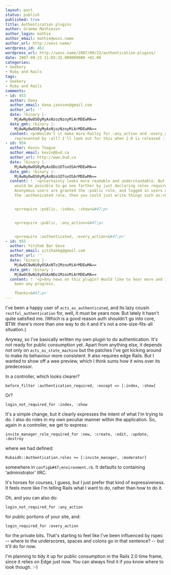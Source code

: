 ```yaml
---
layout: post
status: publish
published: true
title: Authentication plugins
author: Graeme Mathieson
author_login: mathie
author_email: mathie@woss.name
author_url: http://woss.name/
wordpress_id: 461
wordpress_url: http://woss.name/2007/09/23/authentication-plugins/
date: 2007-09-23 11:03:32.000000000 +01:00
categories:
- Geekery
- Ruby and Rails
tags:
- Geekery
- Ruby and Rails
comments:
- id: 953
  author: Dana
  author_email: dana.janssen@gmail.com
  author_url: ''
  date: !binary |-
    MjAwNy0wOS0yMyAxNzozNzoyMiArMDEwMA==
  date_gmt: !binary |-
    MjAwNy0wOS0yMyAxNjozNzoyMiArMDEwMA==
  content: <p>Wouldn't it make more Railsy for :any_action and :every_action to be
    represented by :all? I'll look out for this when 2.0 is released :)<&#47;p>
- id: 954
  author: Kevin Teague
  author_email: kevin@bud.ca
  author_url: http://www.bud.ca
  date: !binary |-
    MjAwNy0wOS0yMyAxODo1OToxOSArMDEwMA==
  date_gmt: !binary |-
    MjAwNy0wOS0yMyAxNzo1OToxOSArMDEwMA==
  content: ! '<p>Certainly looks more readable and understandable. But I suspect it
    would be possible to go one farther by just declaring roles required for actions.
    Anonymous users are granted the :public role, and logged in users are granted
    the :authenicated role, then you could just write things such as:<&#47;p>


    <p>require :public, :index, :show<&#47;p>


    <p>require :public, :any_action<&#47;p>


    <p>require :authenticated, :every_action<&#47;p>'
- id: 955
  author: Yitzhak Bar Geva
  author_email: yitzhakbg@gmail.com
  author_url: ''
  date: !binary |-
    MjAwOC0wNi0yOSAxNTo1MzoxMiArMDEwMA==
  date_gmt: !binary |-
    MjAwOC0wNi0yOSAxNDo1MzoxMiArMDEwMA==
  content: ! '<p>Any news on this plugin? Would like to hear more and if there has
    been any progress.

    Thanks<&#47;p>'
---
```

I've been a happy user of `acts_as_authenticated`, and its lazy cousin `restful_authentication` for, well, it must be years now.  But lately it hasn't quite satisfied me.  (Which is a good reason auth shouldn't go into core, BTW: there's more than one way to do it and it's not a one-size-fits-all situation.)

Anyway, so I've basically written my own plugin to do authentication.  It's not ready for public consumption yet.  Apart from anything else, it depends not only on `acts_as_state_machine` but the patches I've got kicking around to make its behaviour more consistent.  It also requires edge Rails.  But I wanted to show off a wee preview, which I think sums how it wins over its predecessor.

In a controller, which looks clearer?

    before_filter :authentication_required, :except => [:index, :show]

Or?

    login_not_required_for :index, :show

It's a simple change, but it clearly expresses the intent of what I'm trying to do.  I also do roles in my own peculiar manner within the application.  So, again in a controller, we get to express:

    invite_manager_role_required_for :new, :create, :edit, :update, :destroy

where we had defined:

    Rubaidh::Authentication.roles += [:invite_manager, :moderator]

somewhere in `config&#47;environment.rb`.  It defaults to containing 'administrator' IIRC.

It's horses for courses, I guess, but I just prefer that kind of expressiveness.  It feels more like I'm telling Rails what I want to do, rather than how to do it.

Oh, and you can also do:

    login_not_required_for :any_action

for public portions of your site, and:

    login_required_for :every_action

for the private bits.  That's starting to feel like I've been influenced by rspec -- where to the underscores, spaces and colons go in that sentence? -- but it'll do for now.

I'm planning to tidy it up for public consumption in the Rails 2.0 time frame, since it relies on Edge just now.  You can always find it if you know where to look though. :-)
